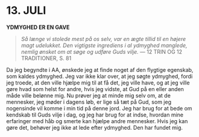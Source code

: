 # 13. JULI

**YDMYGHED ER EN GAVE**

> *Så længe vi stolede mest på os selv, var en ægte tillid til en højere magt udelukket. Den vigtigste ingrediens i al ydmyghed manglede, nemlig ønsket om at søge og udføre Guds vilje.*
> — 12 TRIN OG 12 TRADITIONER, S. 81

Da jeg begyndte i AA, ønskede jeg at finde noget af den flygtige egenskab, som kaldes ydmyghed. Jeg var ikke klar over, at jeg søgte ydmyghed, fordi jeg troede, at den ville hjælpe mig til at få det, jeg ville have, og at jeg ville gøre hvad som helst for andre, hvis jeg vidste, at Gud på en eller anden måde ville belønne mig. Nu prøver jeg at minde mig selv om, at de mennesker, jeg møder i dagens løb, er lige så tæt på Gud, som jeg nogensinde vil komme i min tid på denne jord. Jeg har brug for at bede om kendskab til Guds vilje i dag, og jeg har brug for at indse, hvordan mine erfaringer med håb og smerte kan hjælpe andre mennesker. Hvis jeg kan gøre det, behøver jeg ikke at lede efter ydmyghed. Den har fundet mig.

